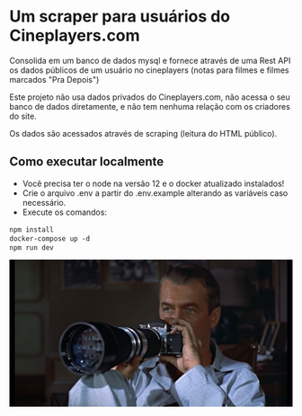 # Um scraper para usuários do Cineplayers.com

Consolida em um banco de dados mysql e fornece através de uma Rest API os dados públicos de um usuário no cineplayers (notas para filmes e filmes marcados "Pra Depois")

Este projeto não usa dados privados do Cineplayers.com, não acessa o seu banco de dados diretamente, e não tem nenhuma relação com os criadores do site.

Os dados são acessados através de scraping (leitura do HTML público).

## Como executar localmente

* Você precisa ter o node na versão 12 e o docker atualizado instalados!
* Crie o arquivo .env a partir do .env.example alterando as variáveis caso necessário.
* Execute os comandos:

```
npm install
docker-compose up -d
npm run dev
```

![Janela Indiscreta (Alfred Hitchcock, 1954](readme.jpg)

